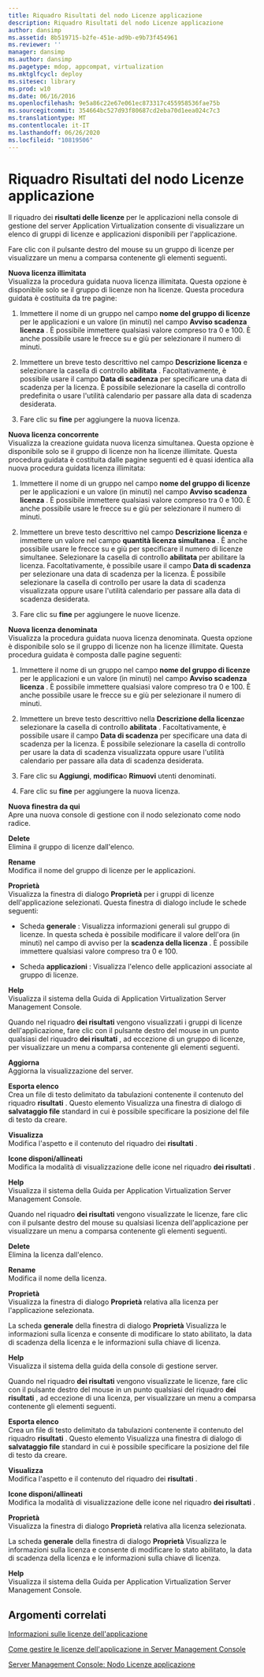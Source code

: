 ```yaml
---
title: Riquadro Risultati del nodo Licenze applicazione
description: Riquadro Risultati del nodo Licenze applicazione
author: dansimp
ms.assetid: 8b519715-b2fe-451e-ad9b-e9b73f454961
ms.reviewer: ''
manager: dansimp
ms.author: dansimp
ms.pagetype: mdop, appcompat, virtualization
ms.mktglfcycl: deploy
ms.sitesec: library
ms.prod: w10
ms.date: 06/16/2016
ms.openlocfilehash: 9e5a86c22e67e061ec873317c455958536fae75b
ms.sourcegitcommit: 354664bc527d93f80687cd2eba70d1eea024c7c3
ms.translationtype: MT
ms.contentlocale: it-IT
ms.lasthandoff: 06/26/2020
ms.locfileid: "10819506"
---
```

# Riquadro Risultati del nodo Licenze applicazione


Il riquadro dei **risultati delle licenze** per le applicazioni nella console di gestione del server Application Virtualization consente di visualizzare un elenco di gruppi di licenze e applicazioni disponibili per l'applicazione.

Fare clic con il pulsante destro del mouse su un gruppo di licenze per visualizzare un menu a comparsa contenente gli elementi seguenti.

<a href="" id="new-unlimited-license"></a>**Nuova licenza illimitata**  
Visualizza la procedura guidata nuova licenza illimitata. Questa opzione è disponibile solo se il gruppo di licenze non ha licenze. Questa procedura guidata è costituita da tre pagine:

1.  Immettere il nome di un gruppo nel campo **nome del gruppo di licenze** per le applicazioni e un valore (in minuti) nel campo **Avviso scadenza licenza** . È possibile immettere qualsiasi valore compreso tra 0 e 100. È anche possibile usare le frecce su e giù per selezionare il numero di minuti.

2.  Immettere un breve testo descrittivo nel campo **Descrizione licenza** e selezionare la casella di controllo **abilitata** . Facoltativamente, è possibile usare il campo **Data di scadenza** per specificare una data di scadenza per la licenza. È possibile selezionare la casella di controllo predefinita o usare l'utilità calendario per passare alla data di scadenza desiderata.

3.  Fare clic su **fine** per aggiungere la nuova licenza.

<a href="" id="new-concurrent-license"></a>**Nuova licenza concorrente**  
Visualizza la creazione guidata nuova licenza simultanea. Questa opzione è disponibile solo se il gruppo di licenze non ha licenze illimitate. Questa procedura guidata è costituita dalle pagine seguenti ed è quasi identica alla nuova procedura guidata licenza illimitata:

1.  Immettere il nome di un gruppo nel campo **nome del gruppo di licenze** per le applicazioni e un valore (in minuti) nel campo **Avviso scadenza licenza** . È possibile immettere qualsiasi valore compreso tra 0 e 100. È anche possibile usare le frecce su e giù per selezionare il numero di minuti.

2.  Immettere un breve testo descrittivo nel campo **Descrizione licenza** e immettere un valore nel campo **quantità licenza simultanea** . È anche possibile usare le frecce su e giù per specificare il numero di licenze simultanee. Selezionare la casella di controllo **abilitata** per abilitare la licenza. Facoltativamente, è possibile usare il campo **Data di scadenza** per selezionare una data di scadenza per la licenza. È possibile selezionare la casella di controllo per usare la data di scadenza visualizzata oppure usare l'utilità calendario per passare alla data di scadenza desiderata.

3.  Fare clic su **fine** per aggiungere le nuove licenze.

<a href="" id="new-named-license"></a>**Nuova licenza denominata**  
Visualizza la procedura guidata nuova licenza denominata. Questa opzione è disponibile solo se il gruppo di licenze non ha licenze illimitate. Questa procedura guidata è composta dalle pagine seguenti:

1.  Immettere il nome di un gruppo nel campo **nome del gruppo di licenze** per le applicazioni e un valore (in minuti) nel campo **Avviso scadenza licenza** . È possibile immettere qualsiasi valore compreso tra 0 e 100. È anche possibile usare le frecce su e giù per selezionare il numero di minuti.

2.  Immettere un breve testo descrittivo nella **Descrizione della licenza**e selezionare la casella di controllo **abilitata** . Facoltativamente, è possibile usare il campo **Data di scadenza** per specificare una data di scadenza per la licenza. È possibile selezionare la casella di controllo per usare la data di scadenza visualizzata oppure usare l'utilità calendario per passare alla data di scadenza desiderata.

3.  Fare clic su **Aggiungi**, **modifica**o **Rimuovi** utenti denominati.

4.  Fare clic su **fine** per aggiungere la nuova licenza.

<a href="" id="new-window-from-here"></a>**Nuova finestra da qui**  
Apre una nuova console di gestione con il nodo selezionato come nodo radice.

<a href="" id="delete"></a>**Delete**  
Elimina il gruppo di licenze dall'elenco.

<a href="" id="rename"></a>**Rename**  
Modifica il nome del gruppo di licenze per le applicazioni.

<a href="" id="properties"></a>**Proprietà**  
Visualizza la finestra di dialogo **Proprietà** per i gruppi di licenze dell'applicazione selezionati. Questa finestra di dialogo include le schede seguenti:

-   Scheda **generale** : Visualizza informazioni generali sul gruppo di licenze. In questa scheda è possibile modificare il valore dell'ora (in minuti) nel campo di avviso per la **scadenza della licenza** . È possibile immettere qualsiasi valore compreso tra 0 e 100.

-   Scheda **applicazioni** : Visualizza l'elenco delle applicazioni associate al gruppo di licenze.

<a href="" id="help"></a>**Help**  
Visualizza il sistema della Guida di Application Virtualization Server Management Console.

Quando nel riquadro **dei risultati** vengono visualizzati i gruppi di licenze dell'applicazione, fare clic con il pulsante destro del mouse in un punto qualsiasi del riquadro **dei risultati** , ad eccezione di un gruppo di licenze, per visualizzare un menu a comparsa contenente gli elementi seguenti.

<a href="" id="refresh"></a>**Aggiorna**  
Aggiorna la visualizzazione del server.

<a href="" id="export-list"></a>**Esporta elenco**  
Crea un file di testo delimitato da tabulazioni contenente il contenuto del riquadro **risultati** . Questo elemento Visualizza una finestra di dialogo di **salvataggio file** standard in cui è possibile specificare la posizione del file di testo da creare.

<a href="" id="view"></a>**Visualizza**  
Modifica l'aspetto e il contenuto del riquadro dei **risultati** .

<a href="" id="arrange-line-up-icons"></a>**Icone disponi/allineati**  
Modifica la modalità di visualizzazione delle icone nel riquadro **dei risultati** .

<a href="" id="help"></a>**Help**  
Visualizza il sistema della Guida per Application Virtualization Server Management Console.

Quando nel riquadro **dei risultati** vengono visualizzate le licenze, fare clic con il pulsante destro del mouse su qualsiasi licenza dell'applicazione per visualizzare un menu a comparsa contenente gli elementi seguenti.

<a href="" id="delete"></a>**Delete**  
Elimina la licenza dall'elenco.

<a href="" id="rename"></a>**Rename**  
Modifica il nome della licenza.

<a href="" id="properties"></a>**Proprietà**  
Visualizza la finestra di dialogo **Proprietà** relativa alla licenza per l'applicazione selezionata.

La scheda **generale** della finestra di dialogo **Proprietà** Visualizza le informazioni sulla licenza e consente di modificare lo stato abilitato, la data di scadenza della licenza e le informazioni sulla chiave di licenza.

<a href="" id="help"></a>**Help**  
Visualizza il sistema della guida della console di gestione server.

Quando nel riquadro **dei risultati** vengono visualizzate le licenze, fare clic con il pulsante destro del mouse in un punto qualsiasi del riquadro **dei risultati** , ad eccezione di una licenza, per visualizzare un menu a comparsa contenente gli elementi seguenti.

<a href="" id="export-list"></a>**Esporta elenco**  
Crea un file di testo delimitato da tabulazioni contenente il contenuto del riquadro **risultati** . Questo elemento Visualizza una finestra di dialogo di **salvataggio file** standard in cui è possibile specificare la posizione del file di testo da creare.

<a href="" id="view"></a>**Visualizza**  
Modifica l'aspetto e il contenuto del riquadro dei **risultati** .

<a href="" id="arrange-line-up-icons"></a>**Icone disponi/allineati**  
Modifica la modalità di visualizzazione delle icone nel riquadro **dei risultati** .

<a href="" id="properties"></a>**Proprietà**  
Visualizza la finestra di dialogo **Proprietà** relativa alla licenza selezionata.

La scheda **generale** della finestra di dialogo **Proprietà** Visualizza le informazioni sulla licenza e consente di modificare lo stato abilitato, la data di scadenza della licenza e le informazioni sulla chiave di licenza.

<a href="" id="help"></a>**Help**  
Visualizza il sistema della Guida per Application Virtualization Server Management Console.

## Argomenti correlati


[Informazioni sulle licenze dell'applicazione](about-application-licensing.md)

[Come gestire le licenze dell'applicazione in Server Management Console](how-to-manage-application-licenses-in-the-server-management-console.md)

[Server Management Console: Nodo Licenze applicazione](server-management-console-application-licenses-node.md)

 

 





